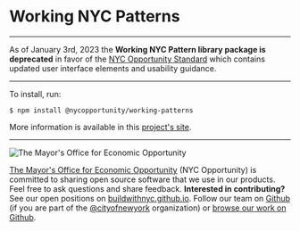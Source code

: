# Working NYC Patterns

---

As of January 3rd, 2023 the **Working NYC Pattern library package is deprecated** in favor of the <a href="https://nycopportunity.github.io/standard" target="_blank" rel="noopener">NYC Opportunity Standard</a> which contains updated user interface elements and usability guidance.

---

To install, run:

```shell
$ npm install @nycopportunity/working-patterns
```

More information is available in this [project's site](https://cityofnewyork.github.io/working-nyc-patterns/).

---

![The Mayor's Office for Economic Opportunity](NYCMOEO_SecondaryBlue256px.png)

[The Mayor's Office for Economic Opportunity](http://nyc.gov/opportunity) (NYC Opportunity) is committed to sharing open source software that we use in our products. Feel free to ask questions and share feedback. **Interested in contributing?** See our open positions on [buildwithnyc.github.io](http://buildwithnyc.github.io/). Follow our team on [Github](https://github.com/orgs/CityOfNewYork/teams/nycopportunity) (if you are part of the [@cityofnewyork](https://github.com/CityOfNewYork/) organization) or [browse our work on Github](https://github.com/search?q=nycopportunity).
